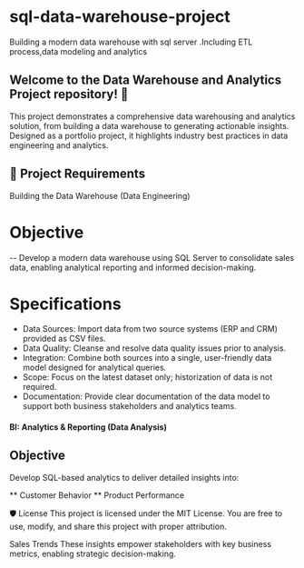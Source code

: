 # sql-data-warehouse-project
Building a modern data warehouse with sql server .Including ETL process,data modeling and analytics

## Welcome to the Data Warehouse and Analytics Project repository! 🚀
This project demonstrates a comprehensive data warehousing and analytics solution, from building a data warehouse to generating actionable insights. Designed as a portfolio project, it highlights industry best practices in data engineering and analytics.
## 🚀 Project Requirements
Building the Data Warehouse (Data Engineering)
#  Objective
-- Develop a modern data warehouse using SQL Server to consolidate sales data, enabling analytical reporting and informed decision-making.
# Specifications
* Data Sources: Import data from two source systems (ERP and CRM) provided as CSV files.
* Data Quality: Cleanse and resolve data quality issues prior to analysis.
* Integration: Combine both sources into a single, user-friendly data model designed for analytical queries.
* Scope: Focus on the latest dataset only; historization of data is not required.
* Documentation: Provide clear documentation of the data model to support both business stakeholders and analytics teams.
 #### BI: Analytics & Reporting (Data Analysis)
## Objective
Develop SQL-based analytics to deliver detailed insights into:

** Customer Behavior
** Product Performance

🛡️ License
This project is licensed under the MIT License. You are free to use, modify, and share this project with proper attribution.

Sales Trends
These insights empower stakeholders with key business metrics, enabling strategic decision-making.
